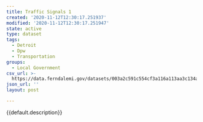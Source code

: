 ```yaml
---
title: Traffic Signals 1
created: '2020-11-12T12:30:17.251937'
modified: '2020-11-12T12:30:17.251947'
state: active
type: dataset
tags:
  - Detroit
  - Dpw
  - Transportation
groups:
  - Local Government
csv_url: >-
  https://data.ferndalemi.gov/datasets/003a2c591c554cf3a116a113aa3c134a_1.csv?outSR=%7B%22latestWkid%22%3A3857%2C%22wkid%22%3A102100%7D
json_url: ''
layout: post

---
```

{{default.description}}
